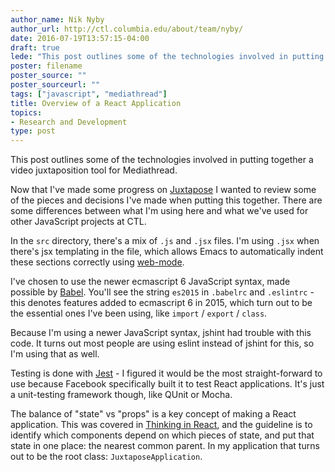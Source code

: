 ```yaml
---
author_name: Nik Nyby
author_url: http://ctl.columbia.edu/about/team/nyby/
date: 2016-07-19T13:57:15-04:00
draft: true
lede: "This post outlines some of the technologies involved in putting together a video juxtaposition tool for Mediathread."
poster: filename
poster_source: ""
poster_sourceurl: ""
tags: ["javascript", "mediathread"]
title: Overview of a React Application
topics:
- Research and Development
type: post
---
```


This post outlines some of the technologies involved in putting
together a video juxtaposition tool for Mediathread.

Now that I've made some progress on
[Juxtapose](https://github.com/ccnmtl/juxtapose) I wanted to review
some of the pieces and decisions I've made when putting this
together. There are some differences between what I'm using here and
what we've used for other JavaScript projects at CTL.

In the `src` directory, there's a mix of `.js` and `.jsx` files. I'm
using `.jsx` when there's jsx templating in the file, which allows
Emacs to automatically indent these sections correctly using
[web-mode](http://web-mode.org/).

I've chosen to use the newer ecmascript 6 JavaScript syntax, made
possible by [Babel](https://babeljs.io/). You'll see the string
`es2015` in `.babelrc` and `.eslintrc` - this denotes features added
to ecmascript 6 in 2015, which turn out to be the essential ones I've
been using, like `import` / `export` / `class`.

Because I'm using a newer JavaScript syntax, jshint had trouble with
this code. It turns out most people are using eslint instead of jshint
for this, so I'm using that as well.

Testing is done with [Jest](https://facebook.github.io/jest/) - I
figured it would be the most straight-forward to use because Facebook
specifically built it to test React applications. It's just a
unit-testing framework though, like QUnit or Mocha.

The balance of "state" vs "props" is a key concept of making a React
application. This was covered in
[Thinking in React](https://facebook.github.io/react/docs/thinking-in-react.html#step-4-identify-where-your-state-should-live),
and the guideline is to identify which components depend on which
pieces of state, and put that state in one place: the nearest common
parent. In my application that turns out to be the root class:
`JuxtaposeApplication`.
